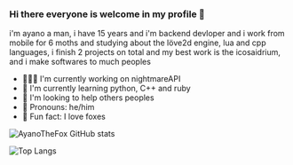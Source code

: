 ### Hi there everyone is welcome in my profile 👋

i'm ayano a man, i have 15 years and i'm backend devloper and i work from mobile for 6 moths and studying about the löve2d engine, lua and cpp languages, i finish 2 projects on total and my best work is the icosaidrium, and i make softwares to much peoples

- 👨🏻‍🏭 I'm currently working on nightmareAPI
- 📕 I'm currently learning python, C++ and ruby
- 🍹 I'm looking to help others peoples
- 🌺 Pronouns: he/him
- 🦊 Fun fact: I love foxes

![AyanoTheFox GitHub stats](https://github-readme-stats.vercel.app/api?username=AyanoTheFox&show_icons=true&theme=monokai)

![Top Langs](https://github-readme-stats.vercel.app/api/top-langs/?username=AyanoTheFox&theme=monokai)
